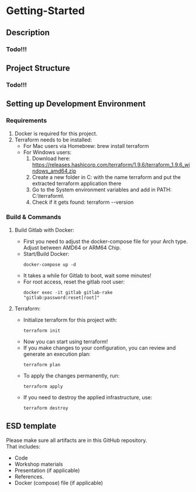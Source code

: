 # **Getting-Started**

## Description

### **Todo!!!**




## Project Structure

### **Todo!!!**




## **Setting up Development Environment**

### **Requirements**
1. Docker is required for this project.
2. Terraform needs to be installed:
    - For Mac users via Homebrew: brew install terraform
    - For Windows users:
        1. Download here: https://releases.hashicorp.com/terraform/1.9.6/terraform_1.9.6_windows_amd64.zip
        2. Create a new folder in C: with the name terraform and put the extracted terraform application there
        3. Go to the System environment variables and add in PATH: C:\terraform\
        4. Check if it gets found: terraform --version

### **Build & Commands**

1. Build Gitlab with Docker:
    - First you need to adjust the docker-compose file for your Arch type. Adjust between AMD64 or ARM64 Chip.
    - Start/Build Docker:
       ```
       docker-compose up -d
       ```
    - It takes a while for Gitlab to boot, wait some minutes!
    - For root access, reset the gitlab root user:
       ```
       docker exec -it gitlab gitlab-rake "gitlab:password:reset[root]"
       ```

2. Terraform: 
    - Initialize terraform for this project with:
       ```
       terraform init
       ```
    - Now you can start using terraform!
    - If you make changes to your configuration, you can review and generate an execution plan:   
       ```
       terraform plan
       ```
    - To apply the changes permanently, run:
       ```
       terraform apply
       ```
    - If you need to destroy the applied infrastructure, use:
       ```
       terraform destroy
       ```

## ESD template

Please make sure all artifacts are in this GitHub repository.  
That includes:

- Code
- Workshop materials
- Presentation (if applicable)
- References.
- Docker (compose) file (if applicable)


